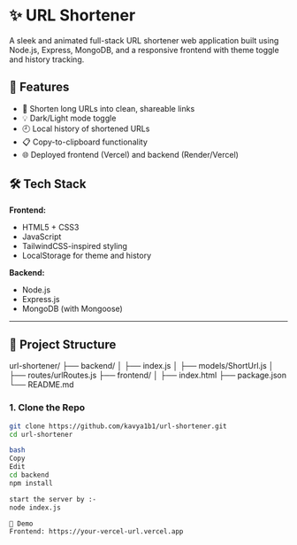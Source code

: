 # ✨ URL Shortener

A sleek and animated full-stack URL shortener web application built using Node.js, Express, MongoDB, and a responsive frontend with theme toggle and history tracking.

## 🚀 Features

- 🔗 Shorten long URLs into clean, shareable links
- 💡 Dark/Light mode toggle
- 🕘 Local history of shortened URLs
- 📋 Copy-to-clipboard functionality
- 🌐 Deployed frontend (Vercel) and backend (Render/Vercel)

## 🛠️ Tech Stack

**Frontend:**
- HTML5 + CSS3
- JavaScript
- TailwindCSS-inspired styling
- LocalStorage for theme and history

**Backend:**
- Node.js
- Express.js
- MongoDB (with Mongoose)

---

## 📁 Project Structure

url-shortener/
├── backend/
│ ├── index.js
│ ├── models/ShortUrl.js
│ ├── routes/urlRoutes.js
├── frontend/
│ ├── index.html
├── package.json
└── README.md

### 1. Clone the Repo

```bash
git clone https://github.com/kavya1b1/url-shortener.git
cd url-shortener

bash
Copy
Edit
cd backend
npm install

start the server by :-
node index.js

🌈 Demo
Frontend: https://your-vercel-url.vercel.app

